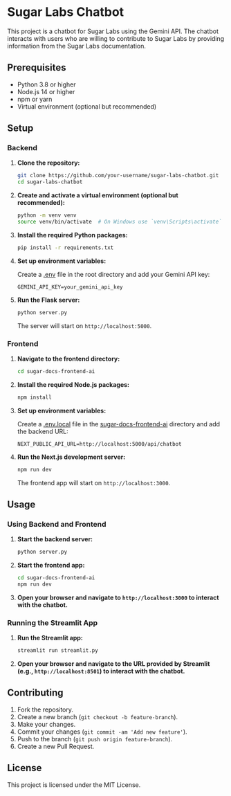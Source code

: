 # Sugar Labs Chatbot

This project is a chatbot for Sugar Labs using the Gemini API. The chatbot interacts with users who are willing to contribute to Sugar Labs by providing information from the Sugar Labs documentation.

## Prerequisites

- Python 3.8 or higher
- Node.js 14 or higher
- npm or yarn
- Virtual environment (optional but recommended)

## Setup

### Backend

1. **Clone the repository:**

    ```sh
    git clone https://github.com/your-username/sugar-labs-chatbot.git
    cd sugar-labs-chatbot
    ```

2. **Create and activate a virtual environment (optional but recommended):**

    ```sh
    python -m venv venv
    source venv/bin/activate  # On Windows use `venv\Scripts\activate`
    ```

3. **Install the required Python packages:**

    ```sh
    pip install -r requirements.txt
    ```

4. **Set up environment variables:**

    Create a [.env](http://_vscodecontentref_/0) file in the root directory and add your Gemini API key:

    ```env
    GEMINI_API_KEY=your_gemini_api_key
    ```

5. **Run the Flask server:**

    ```sh
    python server.py
    ```

    The server will start on `http://localhost:5000`.

### Frontend

1. **Navigate to the frontend directory:**

    ```sh
    cd sugar-docs-frontend-ai
    ```

2. **Install the required Node.js packages:**

    ```sh
    npm install
    ```

3. **Set up environment variables:**

    Create a [.env.local](http://_vscodecontentref_/2) file in the [sugar-docs-frontend-ai](http://_vscodecontentref_/3) directory and add the backend URL:

    ```env
    NEXT_PUBLIC_API_URL=http://localhost:5000/api/chatbot
    ```

4. **Run the Next.js development server:**

    ```sh
    npm run dev
    ```

    The frontend app will start on `http://localhost:3000`.

## Usage

### Using Backend and Frontend
1. **Start the backend server:**

    ```sh
    python server.py
    ```

2. **Start the frontend app:**

    ```sh
    cd sugar-docs-frontend-ai
    npm run dev
    ```

3. **Open your browser and navigate to `http://localhost:3000` to interact with the chatbot.**

### Running the Streamlit App

1. **Run the Streamlit app:**

    ```sh
    streamlit run streamlit.py
    ```

3. **Open your browser and navigate to the URL provided by Streamlit (e.g., `http://localhost:8501`) to interact with the chatbot.**

## Contributing

1. Fork the repository.
2. Create a new branch (`git checkout -b feature-branch`).
3. Make your changes.
4. Commit your changes (`git commit -am 'Add new feature'`).
5. Push to the branch (`git push origin feature-branch`).
6. Create a new Pull Request.

## License

This project is licensed under the MIT License.